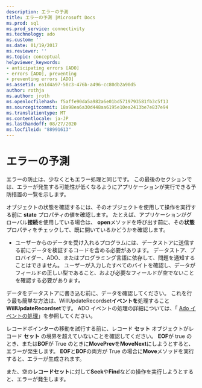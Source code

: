 ```yaml
---
description: エラーの予測
title: エラーの予測 |Microsoft Docs
ms.prod: sql
ms.prod_service: connectivity
ms.technology: ado
ms.custom: ''
ms.date: 01/19/2017
ms.reviewer: ''
ms.topic: conceptual
helpviewer_keywords:
- anticipating errors [ADO]
- errors [ADO], preventing
- preventing errors [ADO]
ms.assetid: ea1d4a97-58c3-476b-a496-cc80db2a90d5
author: rothja
ms.author: jroth
ms.openlocfilehash: f5affe90da5a982a6e01bd5719793581fb3c5f13
ms.sourcegitcommit: 18a98ea6a30d448aa6195e10ea2413be7e837e94
ms.translationtype: MT
ms.contentlocale: ja-JP
ms.lasthandoff: 08/27/2020
ms.locfileid: "88991613"
---
```

# <a name="anticipating-errors"></a>エラーの予測
エラーの防止は、少なくともエラー処理と同じです。 この最後のセクションでは、エラーが発生する可能性が低くなるようにアプリケーションが実行できる予防措置の一覧を示します。  
  
 オブジェクトの状態を確認するには、そのオブジェクトを使用して操作を実行する前に **state** プロパティの値を確認します。 たとえば、アプリケーションがグローバル**接続**を使用している場合は、 **open**メソッドを呼び出す前に、その**状態**プロパティをチェックして、既に開いているかどうかを確認します。  
  
-   ユーザーからのデータを受け入れるプログラムには、データストアに送信する前にデータを検証するコードを含める必要があります。 データストア、プロバイダー、ADO、またはプログラミング言語に依存して、問題を通知することはできません。 ユーザーが入力したすべてのバイトを確認し、データがフィールドの正しい型であること、および必要なフィールドが空でないことを確認する必要があります。  
  
 データをデータストアに書き込む前に、データを確認してください。 これを行う最も簡単な方法は、WillUpdateRecordset**イベントを**処理すること**WillUpdateRecordset**です。 ADO イベントの処理の詳細については、「 [Ado イベントの処理](./handling-ado-events.md)」を参照してください。  
  
 レコードポインターの移動を試行する前に、レコード **セット** オブジェクトがレコード **セット** の境界を超えていないことを確認してください。 **EOF**が true のとき、または**BOF**が True のときに**MovePrev**を**MoveNext**にしようとすると、エラーが発生します。 **EOF**と**BOF**の両方が True の場合に**Move**メソッドを実行すると、エラーが生成されます。  
  
 また、空の**レコードセット**に対して**Seek**や**Find**などの操作を実行しようとすると、エラーが発生します。